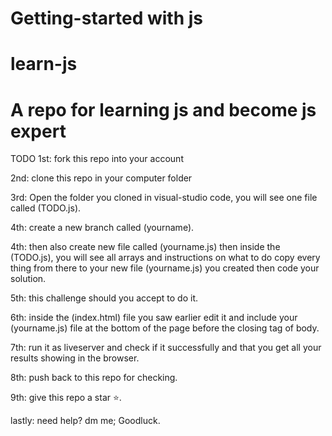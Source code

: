 # Getting-started with js

# learn-js

# A repo for learning js and become js expert

TODO
1st: fork this repo into your account

2nd: clone this repo in your computer folder

3rd: Open the folder you cloned in visual-studio code, you will see one file called (TODO.js).

4th:  create a new branch called (yourname).

4th: then also create new file called (yourname.js)
 then inside the (TODO.js), you will see all arrays and instructions on what to do copy every thing from there to your new file (yourname.js) you created then code your solution.

5th: this challenge should you accept to do it.

6th: inside the (index.html) file you saw earlier edit it and include your (yourname.js) file at the bottom of the page before the closing tag of body.

7th: run it as liveserver and check if it successfully and that you get all your results showing in the browser.

8th: push back to this repo for checking.

9th: give this repo a star ⭐.

lastly: need help? dm me;
Goodluck.
